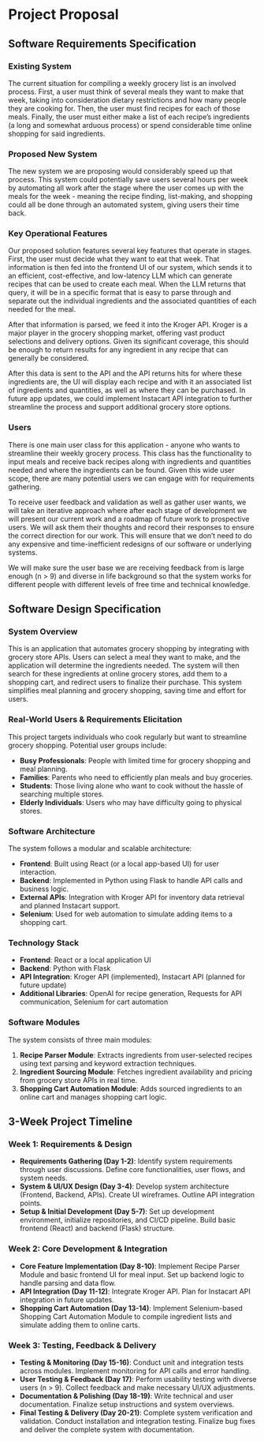 # Project Proposal

## Software Requirements Specification 

### Existing System 

The current situation for compiling a weekly grocery list is an involved process. First, a user must think of several meals they want to make that week, taking into consideration dietary restrictions and how many people they are cooking for. Then, the user must find recipes for each of those meals. Finally, the user must either make a list of each recipe’s ingredients (a long and somewhat arduous process) or spend considerable time online shopping for said ingredients. 

### Proposed New System 

The new system we are proposing would considerably speed up that process. This system could potentially save users several hours per week by automating all work after the stage where the user comes up with the meals for the week - meaning the recipe finding, list-making, and shopping could all be done through an automated system, giving users their time back. 

### Key Operational Features 

Our proposed solution features several key features that operate in stages. First, the user must decide what they want to eat that week. That information is then fed into the frontend UI of our system, which sends it to an efficient, cost-effective, and low-latency LLM which can generate recipes that can be used to create each meal. When the LLM returns that query, it will be in a specific format that is easy to parse through and separate out the individual ingredients and the associated quantities of each needed for the meal. 

After that information is parsed, we feed it into the Kroger API. Kroger is a major player in the grocery shopping market, offering vast product selections and delivery options. Given its significant coverage, this should be enough to return results for any ingredient in any recipe that can generally be considered. 

After this data is sent to the API and the API returns hits for where these ingredients are, the UI will display each recipe and with it an associated list of ingredients and quantities, as well as where they can be purchased. In future app updates, we could implement Instacart API integration to further streamline the process and support additional grocery store options. 

### Users 

There is one main user class for this application - anyone who wants to streamline their weekly grocery process. This class has the functionality to input meals and receive back recipes along with ingredients and quantities needed and where the ingredients can be found. Given this wide user scope, there are many potential users we can engage with for requirements gathering. 

To receive user feedback and validation as well as gather user wants, we will take an iterative approach where after each stage of development we will present our current work and a roadmap of future work to prospective users. We will ask them their thoughts and record their responses to ensure the correct direction for our work. This will ensure that we don’t need to do any expensive and time-inefficient redesigns of our software or underlying systems. 

We will make sure the user base we are receiving feedback from is large enough (n > 9) and diverse in life background so that the system works for different people with different levels of free time and technical knowledge. 

## Software Design Specification 

### System Overview 

This is an application that automates grocery shopping by integrating with grocery store APIs. Users can select a meal they want to make, and the application will determine the ingredients needed. The system will then search for these ingredients at online grocery stores, add them to a shopping cart, and redirect users to finalize their purchase. This system simplifies meal planning and grocery shopping, saving time and effort for users. 

### Real-World Users & Requirements Elicitation 

This project targets individuals who cook regularly but want to streamline grocery shopping. Potential user groups include:

- **Busy Professionals**: People with limited time for grocery shopping and meal planning.  
- **Families**: Parents who need to efficiently plan meals and buy groceries.  
- **Students**: Those living alone who want to cook without the hassle of searching multiple stores.  
- **Elderly Individuals**: Users who may have difficulty going to physical stores.  

### Software Architecture  

The system follows a modular and scalable architecture:

- **Frontend**: Built using React (or a local app-based UI) for user interaction.  
- **Backend**: Implemented in Python using Flask to handle API calls and business logic.  
- **External APIs**: Integration with Kroger API for inventory data retrieval and planned Instacart support.  
- **Selenium**: Used for web automation to simulate adding items to a shopping cart.  

### Technology Stack 

- **Frontend**: React or a local application UI  
- **Backend**: Python with Flask  
- **API Integration**: Kroger API (implemented), Instacart API (planned for future update)  
- **Additional Libraries**: OpenAI for recipe generation, Requests for API communication, Selenium for cart automation  

### Software Modules 

The system consists of three main modules:

1. **Recipe Parser Module**: Extracts ingredients from user-selected recipes using text parsing and keyword extraction techniques.  
2. **Ingredient Sourcing Module**: Fetches ingredient availability and pricing from grocery store APIs in real time.  
3. **Shopping Cart Automation Module**: Adds sourced ingredients to an online cart and manages shopping cart logic.  

## 3-Week Project Timeline  

### Week 1: Requirements & Design  

- **Requirements Gathering (Day 1-2)**: Identify system requirements through user discussions. Define core functionalities, user flows, and system needs.  
- **System & UI/UX Design (Day 3-4)**: Develop system architecture (Frontend, Backend, APIs). Create UI wireframes. Outline API integration points.  
- **Setup & Initial Development (Day 5-7)**: Set up development environment, initialize repositories, and CI/CD pipeline. Build basic frontend (React) and backend (Flask) structure.  

### Week 2: Core Development & Integration  

- **Core Feature Implementation (Day 8-10)**: Implement Recipe Parser Module and basic frontend UI for meal input. Set up backend logic to handle parsing and data flow.  
- **API Integration (Day 11-12)**: Integrate Kroger API. Plan for Instacart API integration in future updates.  
- **Shopping Cart Automation (Day 13-14)**: Implement Selenium-based Shopping Cart Automation Module to compile ingredient lists and simulate adding them to online carts.  

### Week 3: Testing, Feedback & Delivery  

- **Testing & Monitoring (Day 15-16)**: Conduct unit and integration tests across modules. Implement monitoring for API calls and error handling.  
- **User Testing & Feedback (Day 17)**: Perform usability testing with diverse users (n > 9). Collect feedback and make necessary UI/UX adjustments.  
- **Documentation & Polishing (Day 18-19)**: Write technical and user documentation. Finalize setup instructions and system overviews.  
- **Final Testing & Delivery (Day 20-21)**: Complete system verification and validation. Conduct installation and integration testing. Finalize bug fixes and deliver the complete system with documentation.  
